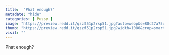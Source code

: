 ```yaml
---
title:  "Phat enough?"
metadate: "hide"
categories: [ Pussy ]
image: "https://preview.redd.it/qzzf51p2rsp51.jpg?auto=webp&s=88c27a75daec6f5aafddf6fdcc064531bc3e9b58"
thumb: "https://preview.redd.it/qzzf51p2rsp51.jpg?width=1080&crop=smart&auto=webp&s=28f6257b3959fb2387995c8fc905082c5804f79a"
visit: ""
---
```

Phat enough?
